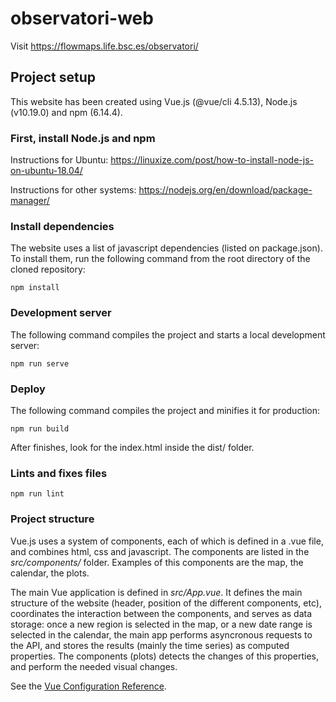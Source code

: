 # observatori-web

Visit https://flowmaps.life.bsc.es/observatori/


## Project setup

This website has been created using Vue.js (@vue/cli 4.5.13), Node.js (v10.19.0) and npm (6.14.4).


### First, install Node.js and npm

Instructions for Ubuntu: https://linuxize.com/post/how-to-install-node-js-on-ubuntu-18.04/

Instructions for other systems: https://nodejs.org/en/download/package-manager/


### Install dependencies

The website uses a list of javascript dependencies (listed on package.json). To install them, run the following command from the root directory of the cloned repository:  

```
npm install
```

### Development server

The following command compiles the project and starts a local development server:

```
npm run serve
```

### Deploy

The following command compiles the project and minifies it for production:


```
npm run build
```

After finishes, look for the index.html inside the dist/ folder. 


### Lints and fixes files

```
npm run lint
```

### Project structure

Vue.js uses a system of components, each of which is defined in a .vue file, and combines html, css and javascript. The components are listed in the *src/components/* folder. Examples of this components are the map, the calendar, the plots.

The main Vue application is defined in *src/App.vue*. It defines the main structure of the website (header, position of the different components, etc), coordinates the interaction between the components, and serves as data storage: once a new region is selected in the map, or a new date range is selected in the calendar, the main app performs asyncronous requests to the API, and stores the results (mainly the time series) as computed properties. The components (plots) detects the changes of this properties, and perform the needed visual changes.


See the [Vue Configuration Reference](https://cli.vuejs.org/config/).
